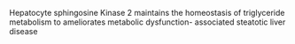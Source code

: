 Hepatocyte sphingosine Kinase 2 maintains the homeostasis of triglyceride metabolism to ameliorates metabolic dysfunction- associated steatotic liver disease
